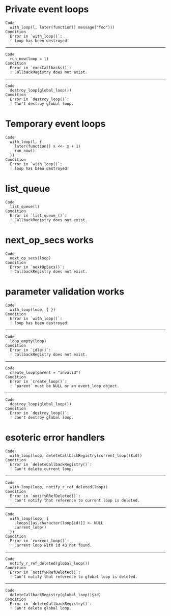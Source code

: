 # Private event loops

    Code
      with_loop(l, later(function() message("foo")))
    Condition
      Error in `with_loop()`:
      ! loop has been destroyed!

---

    Code
      run_now(loop = l)
    Condition
      Error in `execCallbacks()`:
      ! CallbackRegistry does not exist.

---

    Code
      destroy_loop(global_loop())
    Condition
      Error in `destroy_loop()`:
      ! Can't destroy global loop.

# Temporary event loops

    Code
      with_loop(l, {
        later(function() x <<- x + 1)
        run_now()
      })
    Condition
      Error in `with_loop()`:
      ! loop has been destroyed!

# list_queue

    Code
      list_queue(l)
    Condition
      Error in `list_queue_()`:
      ! CallbackRegistry does not exist.

# next_op_secs works

    Code
      next_op_secs(loop)
    Condition
      Error in `nextOpSecs()`:
      ! CallbackRegistry does not exist.

# parameter validation works

    Code
      with_loop(loop, { })
    Condition
      Error in `with_loop()`:
      ! loop has been destroyed!

---

    Code
      loop_empty(loop)
    Condition
      Error in `idle()`:
      ! CallbackRegistry does not exist.

---

    Code
      create_loop(parent = "invalid")
    Condition
      Error in `create_loop()`:
      ! `parent` must be NULL or an event_loop object.

---

    Code
      destroy_loop(global_loop())
    Condition
      Error in `destroy_loop()`:
      ! Can't destroy global loop.

# esoteric error handlers

    Code
      with_loop(loop, deleteCallbackRegistry(current_loop()$id))
    Condition
      Error in `deleteCallbackRegistry()`:
      ! Can't delete current loop.

---

    Code
      with_loop(loop, notify_r_ref_deleted(loop))
    Condition
      Error in `notifyRRefDeleted()`:
      ! Can't notify that reference to current loop is deleted.

---

    Code
      with_loop(loop, {
        .loops[[as.character(loop$id)]] <- NULL
        current_loop()
      })
    Condition
      Error in `current_loop()`:
      ! Current loop with id 43 not found.

---

    Code
      notify_r_ref_deleted(global_loop())
    Condition
      Error in `notifyRRefDeleted()`:
      ! Can't notify that reference to global loop is deleted.

---

    Code
      deleteCallbackRegistry(global_loop()$id)
    Condition
      Error in `deleteCallbackRegistry()`:
      ! Can't delete global loop.

